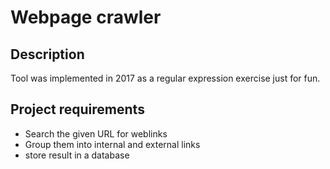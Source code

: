 # Webpage crawler
## Description
Tool was implemented in 2017 as a regular expression exercise just for fun.

## Project requirements
*  Search the given URL for weblinks
*  Group them into internal and external links
*  store result in a database
